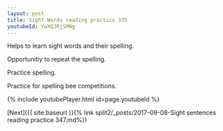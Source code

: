 ```yaml
---
layout: post
title: Sight Words reading practice 335
youtubeId: YwXQJRjSMNg
---
```

 
 
Helps to learn sight words and their spelling.

Opportunitiy to repeat the spelling. 

Practice spelling. 
 
Practice for spelling bee competitions. 
 
{% include youtubePlayer.html id=page.youtubeId %}
 
 

[Next]({{ site.baseurl }}{% link  split2/_posts/2017-09-08-Sight sentences reading practice 347.md%})
 
